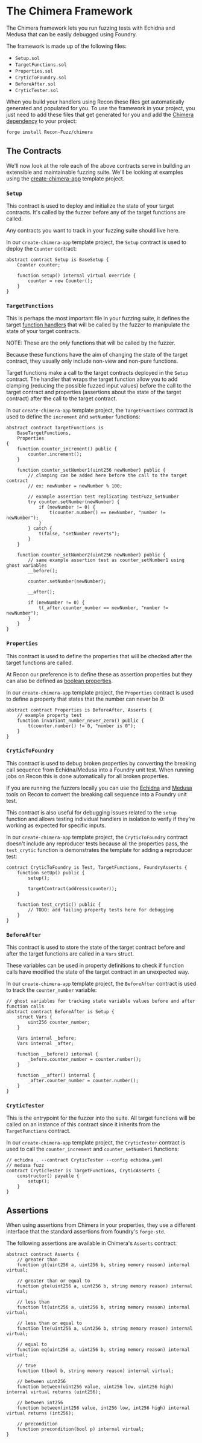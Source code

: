# The Chimera Framework

The Chimera framework lets you run fuzzing tests with Echidna and Medusa that can be easily debugged using Foundry. 

The framework is made up of the following files:
- `Setup.sol`
- `TargetFunctions.sol`
- `Properties.sol`
- `CryticToFoundry.sol`
- `BeforeAfter.sol`
- `CryticTester.sol`

When you build your handlers using Recon these files get automatically generated and populated for you. To use the framework in your project, you just need to add these files that get generated for you and add the [Chimera dependency](https://github.com/Recon-Fuzz/chimera) to your project: 

```bash
forge install Recon-Fuzz/chimera
```

## The Contracts 

We'll now look at the role each of the above contracts serve in building an extensible and maintainable fuzzing suite. We'll be looking at examples using the [create-chimera-app](https://github.com/Recon-Fuzz/create-chimera-app/tree/main) template project. 

### `Setup`

This contract is used to deploy and initialize the state of your target contracts. It's called by the fuzzer before any of the target functions are called. 

Any contracts you want to track in your fuzzing suite should live here.

In our `create-chimera-app` template project, the `Setup` contract is used to deploy the `Counter` contract:

```solidity
abstract contract Setup is BaseSetup {
    Counter counter;

    function setup() internal virtual override {
        counter = new Counter();
    }
}
```

### `TargetFunctions`

This is perhaps the most important file in your fuzzing suite, it defines the target [function handlers](./building_handlers.md#what-are-handlers) that will be called by the fuzzer to manipulate the state of your target contracts. 

NOTE: These are the _only_ functions that will be called by the fuzzer. 

Because these functions have the aim of changing the state of the target contract, they usually only include non-view and non-pure functions. 

Target functions make a call to the target contracts deployed in the `Setup` contract. The handler that wraps the target function allow you to add clamping (reducing the possible fuzzed input values) before the call to the target contract and properties (assertions about the state of the target contract) after the call to the target contract. 

In our `create-chimera-app` template project, the `TargetFunctions` contract is used to define the `increment` and `setNumber` functions:

```solidity
abstract contract TargetFunctions is
    BaseTargetFunctions,
    Properties
{
    function counter_increment() public {
        counter.increment();
    }

    function counter_setNumber1(uint256 newNumber) public {
        // clamping can be added here before the call to the target contract
        // ex: newNumber = newNumber % 100;

        // example assertion test replicating testFuzz_SetNumber
        try counter.setNumber(newNumber) {
            if (newNumber != 0) {
                t(counter.number() == newNumber, "number != newNumber");
            }
        } catch {
            t(false, "setNumber reverts");
        }
    }

    function counter_setNumber2(uint256 newNumber) public {
        // same example assertion test as counter_setNumber1 using ghost variables
        __before();

        counter.setNumber(newNumber);

        __after();

        if (newNumber != 0) {
            t(_after.counter_number == newNumber, "number != newNumber");
        }
    }
}
```

### `Properties`

This contract is used to define the properties that will be checked after the target functions are called. 

At Recon our preference is to define these as assertion properties but they can also be defined as [boolean properties](https://secure-contracts.com/program-analysis/echidna/basic/testing-modes.html#boolean-properties).

In our `create-chimera-app` template project, the `Properties` contract is used to define a property that states that the number can never be 0:

```solidity
abstract contract Properties is BeforeAfter, Asserts {
    // example property test
    function invariant_number_never_zero() public {
        t(counter.number() != 0, "number is 0");
    }
}
```

### `CryticToFoundry`

This contract is used to debug broken properties by converting the breaking call sequence from Echidna/Medusa into a Foundry unit test. When running jobs on Recon this is done automatically for all broken properties. 

If you are running the fuzzers locally you can use the [Echidna](https://getrecon.xyz/tools/echidna) and [Medusa](https://getrecon.xyz/tools/medusa) tools on Recon to convert the breaking call sequence into a Foundry unit test. 

This contract is also useful for debugging issues related to the `setup` function and allows testing individual handlers in isolation to verify if they're working as expected for specific inputs.

In our `create-chimera-app` template project, the `CryticToFoundry` contract doesn't include any reproducer tests because all the properties pass, the `test_crytic` function is demonstrates the template for adding a reproducer test:

```solidity
contract CryticToFoundry is Test, TargetFunctions, FoundryAsserts {
    function setUp() public {
        setup();

        targetContract(address(counter));
    }

    function test_crytic() public {
        // TODO: add failing property tests here for debugging
    }
}
```

### `BeforeAfter`

This contract is used to store the state of the target contract before and after the target functions are called in a `Vars` struct. 

These variables can be used in property definitions to check if function calls have modified the state of the target contract in an unexpected way.

In our `create-chimera-app` template project, the `BeforeAfter` contract is used to track the `counter_number` variable:

```solidity
// ghost variables for tracking state variable values before and after function calls
abstract contract BeforeAfter is Setup {
    struct Vars {
        uint256 counter_number;
    }

    Vars internal _before;
    Vars internal _after;

    function __before() internal {
        _before.counter_number = counter.number();
    }

    function __after() internal {
        _after.counter_number = counter.number();
    }
}
```

### `CryticTester`

This is the entrypoint for the fuzzer into the suite. All target functions will be called on an instance of this contract since it inherits from the `TargetFunctions` contract.

In our `create-chimera-app` template project, the `CryticTester` contract is used to call the `counter_increment` and `counter_setNumber1` functions:

```solidity
// echidna . --contract CryticTester --config echidna.yaml
// medusa fuzz
contract CryticTester is TargetFunctions, CryticAsserts {
    constructor() payable {
        setup();
    }
}
```

## Assertions 

When using assertions from Chimera in your properties, they use a different interface that the standard assertions from foundry's `forge-std`.

The following assertions are available in Chimera's `Asserts` contract:

```solidity
abstract contract Asserts {
    // greater than
    function gt(uint256 a, uint256 b, string memory reason) internal virtual;

    // greater than or equal to
    function gte(uint256 a, uint256 b, string memory reason) internal virtual;

    // less than
    function lt(uint256 a, uint256 b, string memory reason) internal virtual;

    // less than or equal to
    function lte(uint256 a, uint256 b, string memory reason) internal virtual;

    // equal to
    function eq(uint256 a, uint256 b, string memory reason) internal virtual;

    // true
    function t(bool b, string memory reason) internal virtual;

    // between uint256
    function between(uint256 value, uint256 low, uint256 high) internal virtual returns (uint256);

    // between int256
    function between(int256 value, int256 low, int256 high) internal virtual returns (int256);

    // precondition
    function precondition(bool p) internal virtual;
}
```